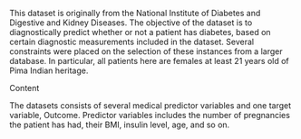This dataset is originally from the National Institute of Diabetes and Digestive and Kidney Diseases. The objective of the dataset is to diagnostically predict whether or not a patient has diabetes, based on certain diagnostic measurements included in the dataset. Several constraints were placed on the selection of these instances from a larger database. In particular, all patients here are females at least 21 years old of Pima Indian heritage.

Content

The datasets consists of several medical predictor variables and one target variable, Outcome. Predictor variables includes the number of pregnancies the patient has had, their BMI, insulin level, age, and so on.
